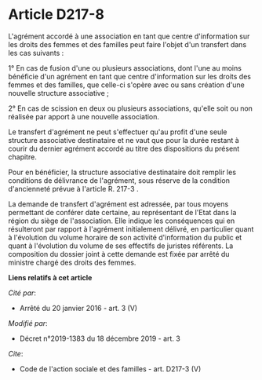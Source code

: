 # Article D217-8

L'agrément accordé à une association en tant que centre d'information sur les droits des femmes et des familles peut faire
l'objet d'un transfert dans les cas suivants :

1° En cas de fusion d'une ou plusieurs associations, dont l'une au moins bénéficie d'un agrément en tant que centre
d'information sur les droits des femmes et des familles, que celle-ci s'opère avec ou sans création d'une nouvelle structure
associative ;

2° En cas de scission en deux ou plusieurs associations, qu'elle soit ou non réalisée par apport à une nouvelle association.

Le transfert d'agrément ne peut s'effectuer qu'au profit d'une seule structure associative destinataire et ne vaut que pour
la durée restant à courir du dernier agrément accordé au titre des dispositions du présent chapitre.

Pour en bénéficier, la structure associative destinataire doit remplir les conditions de délivrance de l'agrément, sous
réserve de la condition d'ancienneté prévue à l'article R. 217-3 .

La demande de transfert d'agrément est adressée, par tous moyens permettant de conférer date certaine, au représentant de
l'Etat dans la région du siège de l'association. Elle indique les conséquences qui en résulteront par rapport à l'agrément
initialement délivré, en particulier quant à l'évolution du volume horaire de son activité d'information du public et quant à
l'évolution du volume de ses effectifs de juristes référents. La composition du dossier joint à cette demande est fixée par
arrêté du ministre chargé des droits des femmes.

**Liens relatifs à cet article**

_Cité par_:

  - Arrêté du 20 janvier 2016 - art. 3 (V)

_Modifié par_:

  - Décret n°2019-1383 du 18 décembre 2019 - art. 3

_Cite_:

  - Code de l'action sociale et des familles - art. D217-3 (V)

